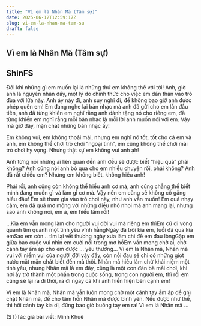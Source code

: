 ```yaml
---
title: "Vì em là Nhân Mã (Tâm sự)"
date: 2025-06-12T12:59:17Z
slug: vi-em-la-nhan-ma-tam-su
draft: false
---
```


## Vì em là Nhân Mã (Tâm sự)

## ShinFS

Đôi khi những gì em muốn lại là những thứ em không thể với tới!
Anh, giờ anh là nguyên nhân đấy, một lý do chính thức cho việc em dấn thân vào trò đùa với lửa này. Anh áy náy đi, anh suy nghĩ đi, để không bao giờ anh được phép quên em!
Em đang nghe lại bản nhạc mà anh đã gửi cho em lần đầu tiên, anh đã từng khiến em nghĩ rằng anh dành tặng nó cho riêng em, đã từng khiến em nghĩ rằng mỗi bản nhạc là mỗi lời anh muốn nói với em. Vậy mà giờ đây, mặn chát những bản nhạc ấy!

Em không vui, em không thoải mái, nhưng em nghĩ nó tốt, tốt cho cả em và anh, em không thể chơi trò chơi “ngoại tình”, em cũng không thể chơi mãi trò chơi hy vọng. Nhưng thật sự em không vui anh ạh!

Anh từng nói những ai liên quan đến anh đều sẽ được biết “hiệu quả” phải không? Anh cũng nói anh bỏ qua cho em nhiều chuyện rồi, phải không? Anh đã rất chiều em? Nhưng em không biết, không hiểu anh!

Phải rồi, anh cũng còn không thể hiểu anh cơ mà, anh cũng chẳng thể biết mình đang muốn gì và làm gì cơ mà. Vậy nên em cũng sẽ không cố gắng hiểu đâu!
Em sẽ tham gia vào trò chơi này, như anh vẫn muốn!
Em quá nhạy cảm, em đã quá mơ mộng với những điều nhỏ nhoi mà anh mang lại, nhưng sao anh không nói, em à, em hiểu lầm rồi!

…Kìa em vẫn mong làm cho người vui đời vui mà riêng em thì​Em cứ đi vòng quanh tìm quanh một tình yêu vĩnh hằng​Ngày đã trôi kìa em, tuổi đã qua kìa em​Sao em còn… tìm lại vết thương ngày xưa làm chi để em đau lòng​Gặp em giữa bao cuộc vui nhìn em cười nói trong mơ hồ​Em vẫn mong chờ ai, chờ cánh tay ấm áp cho em được … yêu thương…​ ​Vì em là Nhân mã, Nhân mã vui với niềm vui của người đời vậy đấy, còn nỗi đau sẽ chỉ có những giọt nước mắt mặn chát biết đến mà thôi. Nhân mã hiểu lắm chứ khái niệm một tình yêu, nhưng Nhân mã là em đây, cũng là một con đàn bà mải chơi, khi nơi ấy trở thành một phần trong cuộc sống, trong con người em, thì rồi em cũng sẽ lại ra đi thôi, ra đi ngay cả khi anh hiển hiện bên cạnh em!

Vì em là Nhân mã, Nhân mã vẫn luôn mong chờ một cánh tay ấm áp để ghì chặt Nhân mã, để cho tâm hồn Nhân mã được bình yên. Nếu được như thế, thì hỡi cánh tay kia ơi, đừng bao giờ buông tay em ra!
Vì em là Nhân mã …
 
(ST)​Tác giả bài viết: Minh Khuê​